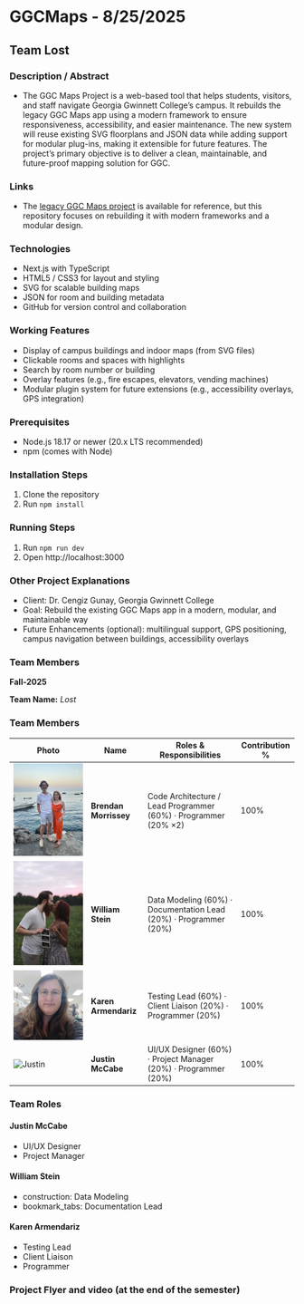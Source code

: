 
# GGCMaps - 8/25/2025

## Team Lost

### Description / Abstract
  - The GGC Maps Project is a web-based tool that helps students, visitors, and staff navigate Georgia Gwinnett College’s campus. It rebuilds the legacy GGC Maps app using a modern framework to ensure responsiveness, accessibility, and easier maintenance. The new system will reuse existing SVG floorplans and JSON data while adding support for modular plug-ins, making it extensible for future features. The project’s primary objective is to deliver a clean, maintainable, and future-proof mapping solution for GGC.

### Links
 - The [legacy GGC Maps project](http://ggcmaps.com/#Campus) is available for reference, but this repository focuses on rebuilding it with modern frameworks and a modular design.

### Technologies
- Next.js with TypeScript
- HTML5 / CSS3 for layout and styling
- SVG for scalable building maps
- JSON for room and building metadata
- GitHub for version control and collaboration

### Working Features
- Display of campus buildings and indoor maps (from SVG files)
- Clickable rooms and spaces with highlights
- Search by room number or building
- Overlay features (e.g., fire escapes, elevators, vending machines)
- Modular plugin system for future extensions (e.g., accessibility overlays, GPS integration)

### Prerequisites
- Node.js 18.17 or newer (20.x LTS recommended)
- npm (comes with Node)

### Installation Steps
1. Clone the repository
2. Run `npm install`

### Running Steps
1. Run `npm run dev`
2. Open http://localhost:3000

### Other Project Explanations
- Client: Dr. Cengiz Gunay, Georgia Gwinnett College
- Goal: Rebuild the existing GGC Maps app in a modern, modular, and maintainable way
- Future Enhancements (optional): multilingual support, GPS positioning, campus navigation between buildings, accessibility overlays


### Team Members  
**Fall-2025**

**Team Name:** *Lost* 

### Team Members  

| Photo | Name              | Roles & Responsibilities                                                                 | Contribution % |
|-------|-------------------|-------------------------------------------------------------------------------------------|----------------|
| ![Brendan](../web/public/images/BrendanM.jpg) | **Brendan Morrissey** | Code Architecture / Lead Programmer (60%) · Programmer (20% ×2) | 100% |
| ![William](../web/public/images/will.jpg)    | **William Stein**     | Data Modeling (60%) · Documentation Lead (20%) · Programmer (20%) | 100% |
| ![Karen](../web/public/images/karen.jpg)     | **Karen Armendariz**  | Testing Lead (60%) · Client Liaison (20%) · Programmer (20%) | 100% |
| ![Justin](../web/public/images/justin.jpg)   | **Justin McCabe**     | UI/UX Designer (60%) · Project Manager (20%) · Programmer (20%) | 100% |

### Team Roles 

#### Justin McCabe
- UI/UX Designer
- Project Manager
#### William Stein
- construction: Data Modeling
- bookmark_tabs: Documentation Lead

#### Karen Armendariz
- Testing Lead
- Client Liaison
- Programmer

### Project Flyer and video (at the end of the semester)


